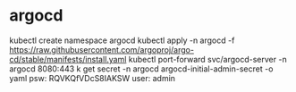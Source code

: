# argocd
kubectl create namespace argocd
kubectl apply -n argocd -f https://raw.githubusercontent.com/argoproj/argo-cd/stable/manifests/install.yaml
kubectl port-forward svc/argocd-server -n argocd 8080:443
k get secret -n argocd argocd-initial-admin-secret -o yaml
psw: RQVKQfVDcS8IAKSW user: admin